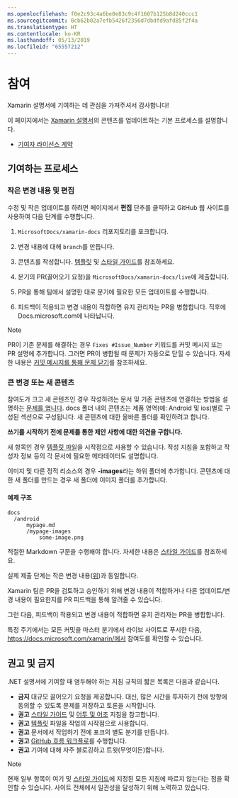 ```yaml
---
ms.openlocfilehash: f0e2c93c4a6be0e83c9c4f1607b125b8d240ccc1
ms.sourcegitcommit: 0cb62b02a7efb5426f2356d7dbdfd9afd85f2f4a
ms.translationtype: HT
ms.contentlocale: ko-KR
ms.lasthandoff: 05/13/2019
ms.locfileid: "65557212"
---
```

# <a name="contributing"></a>참여

Xamarin 설명서에 기여하는 데 관심을 가져주셔서 감사합니다!

이 페이지에서는 [Xamarin 설명서](https://docs.microsoft.com/xamarin)의 콘텐츠를 업데이트하는 기본 프로세스를 설명합니다.

* [기여자 라이선스 계약](LICENSE)

## <a name="process-for-contributing"></a>기여하는 프로세스

### <a name="small-changes--edits"></a>작은 변경 내용 및 편집

수정 및 작은 업데이트를 하려면 페이지에서 **편집** 단추를 클릭하고 GitHub 웹 사이트를 사용하여 다음 단계를 수행합니다.

1. `MicrosoftDocs/xamarin-docs` 리포지토리를 포크합니다.

2. 변경 내용에 대해 `branch`를 만듭니다.

3. 콘텐츠를 작성합니다. [템플릿](contributing-guidelines/template.md) 및 [스타일 가이드](contributing-guidelines/voice-tone.md)를 참조하세요.

4. 분기의 PR(끌어오기 요청)을 `MicrosoftDocs/xamarin-docs/live`에 제출합니다.

5. PR을 통해 팀에서 설명한 대로 분기에 필요한 모든 업데이트를 수행합니다.

6. 피드백이 적용되고 변경 내용이 적합하면 유지 관리자는 PR을 병합합니다. 직후에 Docs.microsoft.com에 나타납니다.


> [!NOTE]
> PR이 기존 문제를 해결하는 경우 `Fixes #Issue_Number` 키워드를 커밋 메시지 또는 PR 설명에 추가합니다. 그러면 PR이 병합될 때 문제가 자동으로 닫힐 수 있습니다. 자세한 내용은 [커밋 메시지를 통해 문제 닫기](https://help.github.com/articles/closing-issues-via-commit-messages/)를 참조하세요.


### <a name="big-changes-or-new-content"></a>큰 변경 또는 새 콘텐츠

참여도가 크고 새 콘텐츠인 경우 작성하려는 문서 및 기존 콘텐츠에 연결하는 방법을 설명하는 [문제를 엽니다](https://github.com/MicrosoftDocs/xamarin-docs/issues). docs 폴더 내의 콘텐츠는 제품 영역(예: Android 및 ios)별로 구성된 섹션으로 구성됩니다. 새 콘텐츠에 대한 올바른 폴더를 확인하려고 합니다. 

**쓰기를 시작하기 전에 문제를 통한 제안 사항에 대한 의견을 구합니다.**

새 항목인 경우 [템플릿 파일](../contributing-guidelines/template.md)을 시작점으로 사용할 수 있습니다. 작성 지침을 포함하고 작성자 정보 등의 각 문서에 필요한 메타데이터도 설명합니다.

이미지 및 다른 정적 리소스의 경우 **<mypage>-images**라는 하위 폴더에 추가합니다. 콘텐츠에 대한 새 폴더를 만드는 경우 새 폴더에 이미지 폴더를 추가합니다.

#### <a name="example-structure"></a>예제 구조

    docs
      /android
          mypage.md
          /mypage-images
              some-image.png

적절한 Markdown 구문을 수행해야 합니다. 자세한 내용은 [스타일 가이드](../contributing-guidelines/template.md)를 참조하세요.

실제 제출 단계는 작은 변경 내용([위](#process-for-contributing))과 동일합니다.

Xamarin 팀은 PR을 검토하고 승인하기 위해 변경 내용이 적합하거나 다른 업데이트/변경 내용이 필요한지를 PR 피드백을 통해 알려줄 수 있습니다.

그런 다음, 피드백이 적용되고 변경 내용이 적합하면 유지 관리자는 PR을 병합합니다.

특정 주기에서는 모든 커밋을 마스터 분기에서 라이브 사이트로 푸시한 다음, https://docs.microsoft.com/xamarin/에서 참여도를 확인할 수 있습니다.

## <a name="dos-and-donts"></a>권고 및 금지

.NET 설명서에 기여할 때 염두해야 하는 지침 규칙의 짧은 목록은 다음과 같습니다.

- **금지** 대규모 끌어오기 요청을 제공합니다. 대신, 많은 시간을 투자하기 전에 방향에 동의할 수 있도록 문제를 저장하고 토론을 시작합니다.
- **권고** [스타일 가이드](../contributing-guidelines/template.md) 및 [어투 및 어조](../contributing-guidelines/voice-tone.md) 지침을 참고합니다.
- **권고** [템플릿](../contributing-guidelines/template.md) 파일을 작업의 시작점으로 사용합니다.
- **권고** 문서에서 작업하기 전에 포크의 별도 분기를 만듭니다.
- **권고** [GitHub 흐름 워크플로](https://guides.github.com/introduction/flow/)를 수행합니다.
- **권고** 기여에 대해 자주 블로깅하고 트윗(무엇이든)합니다.

> [!NOTE]
> 현재 일부 항목이 여기 및 [스타일 가이드](./contributing-guidelines/template.md)에 지정된 모든 지침에 따르지 않는다는 점을 확인할 수 있습니다. 사이트 전체에서 일관성을 달성하기 위해 노력하고 있습니다. 


